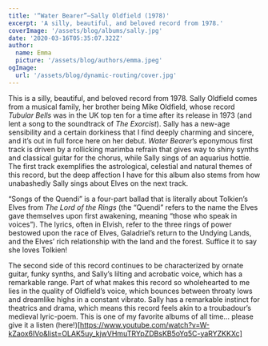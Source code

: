 ```yaml
---
title: '“Water Bearer”—Sally Oldfield (1978)'
excerpt: 'A silly, beautiful, and beloved record from 1978.'
coverImage: '/assets/blog/albums/sally.jpg'
date: '2020-03-16T05:35:07.322Z'
author:
  name: Emma
  picture: '/assets/blog/authors/emma.jpeg'
ogImage:
  url: '/assets/blog/dynamic-routing/cover.jpg'
---
```


This is a silly, beautiful, and beloved record from 1978. Sally Oldfield comes from a musical family, her brother being Mike Oldfield, whose record *Tubular Bells* was in the UK top ten for a time after its release in 1973 (and lent a song to the soundtrack of *The Exorcist*). Sally has a new-age sensibility and a certain dorkiness that I find deeply charming and sincere, and it’s out in full force here on her debut. *Water Bearer*’s eponymous first track is driven by a rollicking marimba refrain that gives way to shiny synths and classical guitar for the chorus, while Sally sings of an aquarius hottie. The first track exemplifies the astrological, celestial and natural themes of this record, but the deep affection I have for this album also stems from how unabashedly Sally sings about Elves on the next track. 

“Songs of the Quendi” is a four-part ballad that is literally about Tolkien’s Elves from *The Lord of the Rings* (the “Quendi” refers to the name the Elves gave themselves upon first awakening, meaning “those who speak in voices”). The lyrics, often in Elvish, refer to the three rings of power bestowed upon the race of Elves, Galadriel’s return to the Undying Lands, and the Elves’ rich relationship with the land and the forest. Suffice it to say she loves Tolkien!

The second side of this record continues to be characterized by ornate guitar, funky synths, and Sally’s lilting and acrobatic voice, which has a remarkable range. Part of what makes this record so wholehearted to me lies in the quality of Oldfield’s voice, which bounces between throaty lows and dreamlike highs in a constant vibrato. Sally has a remarkable instinct for theatrics and drama, which means this record feels akin to a troubadour’s medieval lyric-poem. This is one of my favorite albums of all time… please give it a listen (here!)[https://www.youtube.com/watch?v=W-kZaox6IVo&list=OLAK5uy_kjwVHmuTRYpZDBsKB5oYq5C-yaRYZKKXc]